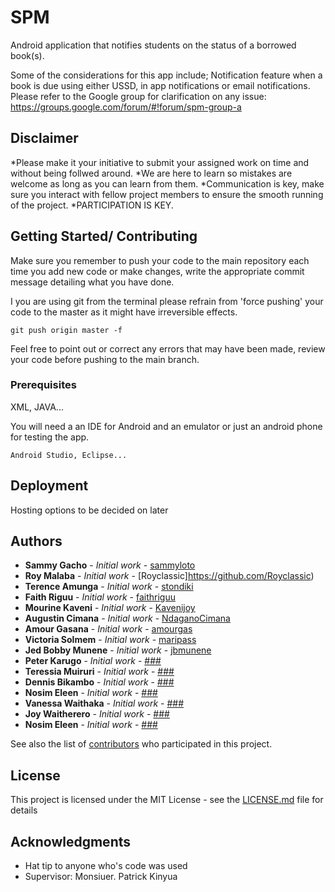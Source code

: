 # SPM
Android application that notifies students on the status of a borrowed book(s).

Some of the considerations for this app include; Notification feature when a book is due using either USSD, in app notifications or email notifications.
Please refer to the Google group for clarification on any issue: https://groups.google.com/forum/#!forum/spm-group-a

## Disclaimer
*Please make it your initiative to submit your assigned work on time and without being follwed around.
*We are here to learn so mistakes are welcome as long as you can learn from them.
*Communication is key, make sure you interact with fellow project members to ensure the smooth running of the project.
*PARTICIPATION IS KEY.

## Getting Started/ Contributing

Make sure you remember to push your code to the main repository each time you add new code or make changes, write the appropriate commit message detailing what you have done.

I you are using git from the terminal please refrain from 'force pushing' your code to the master as it might have irreversible effects.

```
git push origin master -f
```


Feel free to point out or correct any errors that may have been made, review your code before pushing to the main branch.

### Prerequisites
XML, JAVA...

You will need a an IDE for Android and an emulator or just an android phone for testing the app.

```
Android Studio, Eclipse...
```

## Deployment
Hosting options to be decided on later



## Authors

* **Sammy Gacho** - *Initial work* - [sammyloto](https://github.com/sammyloto)
* **Roy Malaba** - *Initial work* - [Royclassic]https://github.com/Royclassic)
* **Terence Amunga** - *Initial work* - [stondiki](https://github.com/stondiki)
* **Faith Riguu** - *Initial work* - [faithriguu](https://github.com/faithriguu)
* **Mourine Kaveni** - *Initial work* - [Kavenijoy](https://github.com/Kavenijoy)
* **Augustin Cimana** - *Initial work* - [NdaganoCimana](https://github.com/NdaganoCimana)
* **Amour Gasana** - *Initial work* - [amourgas](https://github.com/amourgas)
* **Victoria Solmem** - *Initial work* - [maripass](https://github.com/maripass)
* **Jed Bobby Munene** - *Initial work* - [jbmunene](https://github.com/jbmunene)
* **Peter Karugo** - *Initial work* - [###](https://github.com/)
* **Teressia Muiruri** - *Initial work* - [###](https://github.com/)
* **Dennis Bikambo** - *Initial work* - [###](https://github.com/)
* **Nosim Eleen** - *Initial work* - [###](https://github.com/)
* **Vanessa Waithaka** - *Initial work* - [###](https://github.com/)
* **Joy Waitherero** - *Initial work* - [###](https://github.com/)
* **Nosim Eleen** - *Initial work* - [###](https://github.com/)


See also the list of [contributors](https://github.com/sammyloto/Teekets/graphs/contributors) who participated in this project.

## License

This project is licensed under the MIT License - see the [LICENSE.md](LICENSE.md) file for details

## Acknowledgments

* Hat tip to anyone who's code was used
* Supervisor: Monsiuer. Patrick Kinyua
